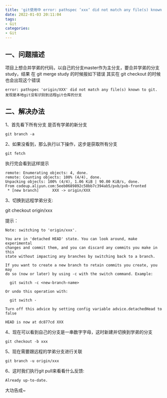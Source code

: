 ```yaml
---
title: 'git使用中 error: pathspec ‘xxx‘ did not match any file(s) known to git 报错解决方法'
date: 2022-01-03 20:11:04
tags: 
- Git
categories:
- Git
---
```


## 一、问题描述

项目上想合并学弟的代码，以自己的分支master作为主分支，要合并学弟的分支study，结果
在 git merge study 的时候报如下错误
其实在 git checkout 的时候也会出现这个错误

```
error: pathspec 'origin/XXX' did not match any file(s) known to git.
发现是本地git没有识别到远程git仓库的分支
```

## 二、解决办法

1、首先看下所有分支 是否有学弟的新分支

```
git branch -a
```

2、如果没看到，那么执行以下操作，这步是获取所有分支

```
git fetch
```


执行完会看到这样提示

```
remote: Enumerating objects: 4, done.
remote: Counting objects: 100% (4/4), done.
Unpacking objects: 100% (4/4), 1.06 KiB | 90.00 KiB/s, done.
From codeup.aliyun.com:5eeb0689892c58bb7c394ab5/pxb/pxb-fronted
 * [new branch]      XXX -> origin/XXX

```



3、切换到远程学弟分支:

git checkout origin/xxx

提示：

```
Note: switching to 'origin/xxx'.

You are in 'detached HEAD' state. You can look around, make experimental
changes and commit them, and you can discard any commits you make in this
state without impacting any branches by switching back to a branch.

If you want to create a new branch to retain commits you create, you may
do so (now or later) by using -c with the switch command. Example:

  git switch -c <new-branch-name>

Or undo this operation with:

  git switch -

Turn off this advice by setting config variable advice.detachedHead to false

HEAD is now at dc877cd XXX

```

4、现在可以看到自己的分支是一串数字字母，这时新建并切换到学弟的分支

```
git checkout -b xxx
```

5、现在需要跟远程的学弟分支进行关联

```
git branch -u origin/xxx
```

6、这时我们执行git pull来看看什么反馈:

```
Already up-to-date.
```

大功告成~